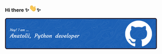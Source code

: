 ### Hi there ✨<img src="https://raw.githubusercontent.com/Milesq/Milesq/master/assets/Hi.gif" width="25px">✨
![header-image](github-header-image.png)
<!--
**aerubanov/aerubanov** is a ✨ _special_ ✨ repository because its `README.md` (this file) appears on your GitHub profile.

Here are some ideas to get you started:

- 🔭 I’m currently working on ...
- 🌱 I’m currently learning ...
- 👯 I’m looking to collaborate on ...
- 🤔 I’m looking for help with ...
- 💬 Ask me about ...
- 📫 How to reach me: ...
- 😄 Pronouns: ...
- ⚡ Fun fact: ...
-->
